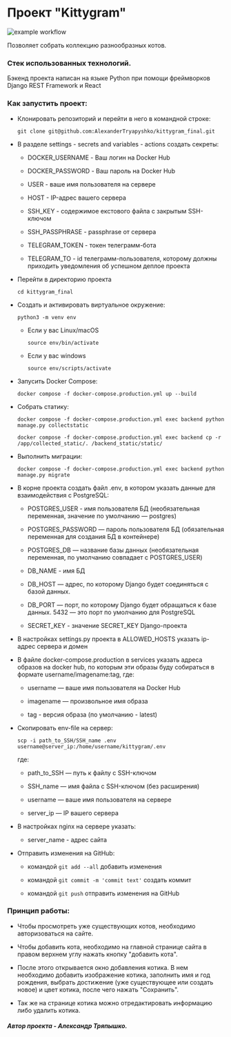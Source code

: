 #  Проект "Kittygram"

![example workflow](https://github.com/AlexanderTryapyshko/kittygram_final/actions/workflows/main.yml/badge.svg)

Позволяет собрать коллекцию разнообразных котов.

### Стек использованных технологий.

Бэкенд проекта написан на языке Python при помощи фреймворков Django REST Framework и React

### Как запустить проект: 

* Клонировать репозиторий и перейти в него в командной строке: 

    ``` 
    git clone git@github.com:AlexanderTryapyshko/kittygram_final.git
    ``` 

* В разделе settings - secrets and variables - actions создать секреты:

    - DOCKER_USERNAME - Ваш логин на Docker Hub

    - DOCKER_PASSWORD - Ваш пароль на Docker Hub

    - USER - ваше имя пользователя на сервере

    - HOST - IP-адрес вашего сервера

    - SSH_KEY - содержимое екстового файла с закрытым SSH-ключом

    - SSH_PASSPHRASE - passphrase от сервера

    - TELEGRAM_TOKEN - токен телеграмм-бота

    - TELEGRAM_TO - id телеграмм-пользователя, которому должны приходить уведомления об успешном деплое проекта

* Перейти в директорию проекта 
    
    ``` 
    cd kittygram_final 
    ``` 

* Cоздать и активировать виртуальное окружение: 
    
    ``` 
    python3 -m venv env 
    ``` 

    -  Если у вас Linux/macOS 

        ```
        source env/bin/activate 
        ```
        
    - Если у вас windows 

        ```
        source env/scripts/activate 
        ```

* Запусить Docker Compose:

    ```
    docker compose -f docker-compose.production.yml up --build
    ```

* Собрать статику:

    ```
    docker compose -f docker-compose.production.yml exec backend python manage.py collectstatic

    docker compose -f docker-compose.production.yml exec backend cp -r /app/collected_static/. /backend_static/static/
    ```

* Выполнить миграции:

    ```
    docker compose -f docker-compose.production.yml exec backend python manage.py migrate
    ```

* В корне проекта создать файл .env, в котором указать данные для взаимодействия с PostgreSQL:

    - POSTGRES_USER - имя пользователя БД (необязательная переменная, значение по умолчанию — postgres)

    - POSTGRES_PASSWORD — пароль пользователя БД (обязательная переменная для создания БД в контейнере)

    - POSTGRES_DB — название базы данных (необязательная переменная, по умолчанию совпадает с POSTGRES_USER)

    - DB_NAME - имя БД

    - DB_HOST — адрес, по которому Django будет соединяться с базой данных.

    - DB_PORT — порт, по которому Django будет обращаться к базе данных. 5432 — это порт по умолчанию для PostgreSQL

    - SECRET_KEY - значение SECRET_KEY Django-проекта

* В настройках settings.py проекта в ALLOWED_HOSTS указать ip-адрес сервера и домен

* В файле docker-compose.production в services указать адреса образов на docker hub, по которым эти образы буду собираться в формате username/imagename:tag, где:

    - username — ваше имя пользователя на Docker Hub

    - imagename — произвольное имя образа

    - tag - версия образа (по умолчанию - latest)

* Скопировать env-file на сервер:

    ```
    scp -i path_to_SSH/SSH_name .env username@server_ip:/home/username/kittygram/.env
    ```

    где:

    - path_to_SSH — путь к файлу с SSH-ключом

    - SSH_name — имя файла с SSH-ключом (без расширения)

    - username — ваше имя пользователя на сервере

    - server_ip — IP вашего сервера

* В настройках nginx на сервере указать:

    - server_name - адрес сайта

* Отправить изменения на GitHub:

    - командой ``` git add --all ``` добавить изменения

    - командой ``` git commit -m 'commit text' ``` создать коммит

    - командой ``` git push ``` отправить изменения на GitHub

### Принцип работы:

- Чтобы просмотреть уже существующих котов, необходимо авторизоваться на сайте.

- Чтобы добавить кота, необходимо на главной странице сайта в правом верхнем углу нажать кнопку "добавить кота".

- После этого открывается окно добавления котика. В нем необходимо добавить изображение котика, заполнить имя и год рождения, выбрать достижение (уже существующее или создать новое) и цвет котика, после чего нажать "Сохранить". 

- Так же на странице котика можно отредактировать информацию либо удалить котика.

##### Автор проекта - Александр Тряпышко.
